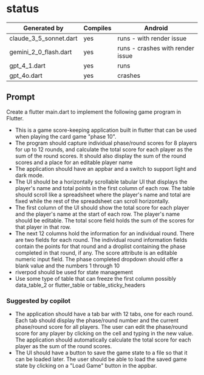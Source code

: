 # status

| Generated by           | Compiles | Android                          |
| ---------------------- | -------- | -------------------------------- |
| claude_3_5_sonnet.dart | yes      | runs - with render issue         |
| gemini_2_0_flash.dart  | yes      | runs - crashes with render issue |
| gpt_4_1.dart           | yes      | runs                             |
| gpt_4o.dart            | yes      | crashes                          |

## Prompt

Create a flutter main.dart to implement the following game program in Flutter.

- This is a game score-keeping application built in flutter that can be used when playing the card game "phase 10".
- The program should capture individual phase/round scores for 8 players for up to 12 rounds, and calculate the total score for each player as the sum of the round scores. It should also display the sum of the round scores and a place for an editable player name
- The application should have an appbar and a switch to support light and dark mode.
- The UI should be a horizontally scrollable tabular UI that displays the player's name and total points in the first column of each row.   The table should scroll like a spreadsheet where the player's name and total are fixed while the rest of the spreadsheet can scroll horizontally.
- The first column of the UI should show the total score for each player and the player's name at the start of each row. The player's name should be editable. The total score field holds the sum of the scores for that player in that row.
- The next 12 columns hold the information for an individual round. There are two fields for each round. The individual round information fields contain the points for that round and a droplist containing the phase completed in that round, if any.   The score attribute is an editable numeric input field. The phase completed dropdown should offer a blank value and the numbers 1 through 10
- riverpod should be used for state management
- Use some type of table that can freeze the first column possibly data_table_2 or flutter_table or table_sticky_headers


### Suggested by copilot

- The application should have a tab bar with 12 tabs, one for each round. Each tab should display the phase/round number and the current phase/round score for all players. The user can edit the phase/round score for any player by clicking on the cell and typing in the new value. The application should automatically calculate the total score for each player as the sum of the round scores.
- The UI should have a button to save the game state to a file so that it can be loaded later. The user should be able to load the saved game state by clicking on a "Load Game" button in the appbar.
